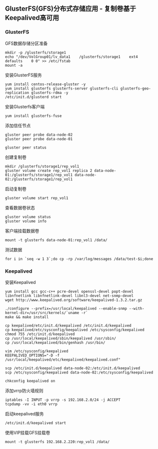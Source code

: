 ## GlusterFS(GFS)分布式存储应用 - 复制卷基于Keepalived高可用

### GlusterFS

GFS数据存储分区准备
    
    mkdir -p /glusterfs/storage1
    echo "/dev/VolGroup01/lv_data1    /glusterfs/storage1    ext4    defaults    0 0" >> /etc/fstab
    mount -a

安装GlusterFS服务
    
    yum install centos-release-gluster -y
    yum install glusterfs glusterfs-server glusterfs-cli glusterfs-geo-replication glusterfs-rdma -y
    /etc/init.d/glusterd start

安装Glusterfs客户端
    
    yum install glusterfs-fuse

添加信任节点
    
    gluster peer probe data-node-02
    gluster peer probe data-node-01

    gluster peer status

创建复制卷
    
    mkdir /glusterfs/storage1/rep_vol1
    gluster volume create rep_vol1 replica 2 data-node-01:/glusterfs/storage1/rep_vol1 data-node-02:/glusterfs/storage1/rep_vol1

启动复制卷
    
    gluster volume start rep_vol1

查看数据卷状态
    
    gluster volume status
    gluster volume info

客户端挂载数据卷
    
    mount -t glusterfs data-node-01:rep_vol1 /data/

测试数据
    
    for i in `seq -w 1 3`;do cp -rp /var/log/messages /data/test-$i;done

### Keepalived

安装Keepalived
    
    yum install gcc gcc-c++ pcre-devel openssl-devel popt-devel libnfnetlink libnfnetlink-devel libnl3-devel net-snmp-devel
    wget http://www.keepalived.org/software/keepalived-1.3.2.tar.gz
    
    ./configure --prefix=/usr/local/keepalived --enable-snmp --with-kernel-dir=/usr/src/kernels/`uname -r`
    make && make install
    
    cp keepalived/etc/init.d/keepalived /etc/init.d/keepalived
    cp keepalived/etc/sysconfig/keepalived /etc/sysconfig/keepalived
    chmod 755 /etc/init.d/keepalived
    cp /usr/local/keepalived/sbin/keepalived /usr/sbin/
    cp /usr/local/keepalived/bin/genhash /usr/bin/

    vim /etc/sysconfig/keepalived
    KEEPALIVED_OPTIONS="-D -f /usr/local/keepalived/etc/keepalived/keepalived.conf"

    scp /etc/init.d/keepalived data-node-02:/etc/init.d/keepalived
    scp /etc/sysconfig/keepalived data-node-02:/etc/sysconfig/keepalived

    chkconfig keepalived on

添加vrrp防火墙规则
    
    iptables -I INPUT -p vrrp -s 192.168.2.0/24 -j ACCEPT
    tcpdump -vv -i eth0 vrrp

启动keepalived服务
    
    /etc/init.d/keepalived start

使用VIP挂载GFS挂载卷
    
    mount -t glusterfs 192.168.2.220:rep_vol1 /data/


